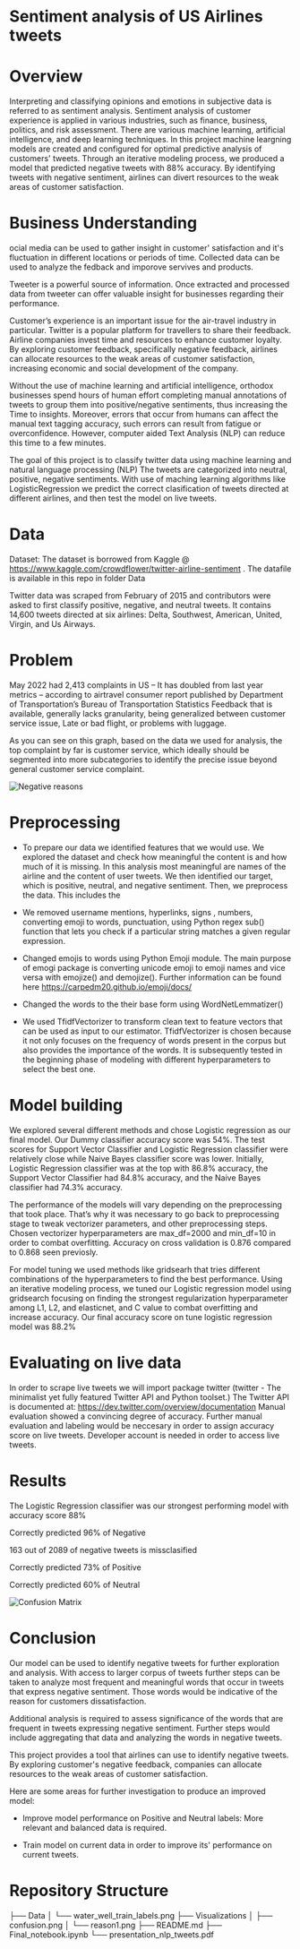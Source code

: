 # Sentiment analysis of US Airlines tweets


# Overview

Interpreting and classifying opinions and emotions in subjective data is referred to as sentiment analysis. Sentiment analysis of customer experience is applied in various industries, such as finance, business, politics, and risk assessment. There are various machine learning, artificial intelligence, and deep learning techniques. In this project machine leargning models are created and configured for optimal predictive analysis of customers' tweets. Through an iterative modeling process, we produced a model that predicted negative tweets with 88% accuracy. By identifying tweets with negative sentiment, airlines can divert resources to the weak areas of customer satisfaction.

# Business Understanding

ocial media can be used to gather insight in customer' satisfaction and it's fluctuation in different locations or periods of time. Collected data can be used to analyze the fedback and imporove servives and products.

Tweeter is a powerful source of information. Once extracted and processed data from tweeter can offer valuable insight for businesses regarding their performance.

Customer’s experience is an important issue for the air-travel industry in particular. Twitter is a popular platform for travellers to share their feedback. Airline companies invest time and resources to enhance customer loyalty. By exploring customer feedback, specifically negative feedback, airlines can allocate resources to the weak areas of customer satisfaction, increasing economic and social development of the company.

Without the use of machine learning and artificial intelligence, orthodox businesses spend hours of human effort completing manual annotations of tweets to group them into positive/negative sentiments, thus increasing the Time to insights. Moreover, errors that occur from humans can affect the manual text tagging accuracy, such errors can result from fatigue or overconfidence. However, computer aided Text Analysis (NLP) can reduce this time to a few minutes.

The goal of this project is to classify twitter data using machine learning and natural language processing (NLP) The tweets are categorized into neutral, positive, negative sentiments. With use of maching learning algorithms like LogisticRegression we  predict the correct clasification of tweets directed at different airlines, and then test the model on live tweets.

# Data

Dataset: The dataset is borrowed from Kaggle @ https://www.kaggle.com/crowdflower/twitter-airline-sentiment . The datafile is available in this repo in folder Data

Twitter data was scraped from February of 2015 and contributors were asked to first classify positive, negative, and neutral tweets. It contains 14,600 tweets directed at six airlines: Delta, Southwest, American, United, Virgin, and Us Airways.

# Problem

May 2022 had 2,413 complaints in US – It has doubled from last year metrics – according to airtravel consumer report published by Department of Transportation’s Bureau of Transportation Statistics Feedback that is available, generally lacks granularity, being generalized between customer service issue, Late or bad flight, or problems with luggage.

As you can see on this graph, based on the data we used for analysis, the top complaint by far is customer service, which ideally should be segmented into more subcategories to identify the precise issue beyond general customer service complaint.

![Negative reasons](./Visualizations/reason1.png)


# Preprocessing

-	To prepare our data we identified features that we would use. We explored the dataset and check how meaningful the content is and how much of it is missing. In this analysis most meaningful are names of the airline and the content of user tweets.  We then identified our target, which is positive, neutral, and negative sentiment. Then, we preprocess the data. This includes the 

-	We removed username mentions, hyperlinks, signs , numbers, converting emoji to words, punctuation, using Python regex sub() function that lets you check if a particular string matches a given regular expression.

-	Changed emojis to words using Python Emoji module. The main purpose of emogi package is converting unicode emoji to emoji names and vice versa with emojize() and demojize(). Further information can be found here https://carpedm20.github.io/emoji/docs/

-	 Changed the words to the their base form using WordNetLemmatizer()

-  We used TfidfVectorizer to transform clean text to feature vectors that can be used as input to our estimator. TfidfVectorizer is chosen because it not only focuses on the frequency of words present in the corpus but also provides the importance of the words. It is subsequently tested in the beginning phase of modeling with different hyperparameters to select the best one.


# Model building

We explored several different methods and chose Logistic regression as our final model. Our Dummy classifier accuracy score was 54%. The test scores for Support Vector Classifier and Logistic Regression classifier were relatively close while Naive Bayes classifier score was lower. Initially, Logistic Regression classifier was at the top with 86.8% accuracy, the Support Vector Classifier had 84.8% accuracy, and the Naive Bayes classifier had 74.3% accuracy.

The performance of the models will vary depending on the preprocessing that took place. That’s why it was necessary to go back to preprocessing stage to tweak vectorizer parameters, and other preprocessing steps. Chosen vectorizer hyperparameters are max_df=2000 and min_df=10 in order to combat overfitting. Accuracy on cross validation is 0.876 compared to 0.868 seen previosly. 

For model tuning we used methods like gridsearh that tries different combinations of the hyperparameters to find the best performance. Using an iterative modeling process, we tuned our Logistic regression model using gridsearch focusing on finding the strongest regularization hyperparameter among L1, L2, and elasticnet, and C value to combat overfitting and increase accuracy. Our final accuracy score on tune logistic regression model was 88.2%


# Evaluating on live data

In order to scrape live tweets we will import package twitter (twitter - The minimalist yet fully featured Twitter API and Python toolset.) The Twitter API is documented at: https://dev.twitter.com/overview/documentation
Manual evaluation showed
a convincing degree of accuracy. Further manual evaluation and labeling would be neccesary in order to assign accuracy score on live tweets.
Developer account is needed in order to access live tweets.


# Results

The Logistic Regression classifier was our strongest performing model with accuracy score 88%

Correctly predicted 96% of Negative

163 out of 2089 of negative tweets is missclasified

Correctly predicted 73% of Positive

Correctly predicted 60% of Neutral

![Confusion Matrix](./Visualizations/confusion.png)


# Conclusion

Our model can be used to identify negative tweets for further exploration and analysis. With access to larger corpus of tweets further steps can be taken to analyze most frequent and meaningful words that occur in tweets that express negative sentiment. Those words would be indicative of the reason for customers dissatisfaction.

Additional analysis is required to assess significance of the words that are frequent in tweets expressing negative sentiment. Further steps would include aggregating that data and analyzing the words in negative tweets.

This project provides a tool that airlines can use to identify negative tweets. By exploring customer's negative feedback, companies can allocate resources to the weak areas of customer satisfaction.

Here are some areas for further investigation to produce an improved model:

- Improve model performance on Positive and Neutral labels: More relevant and balanced data is required.

- Train model on current data in order to improve its' performance on current tweets.


# Repository Structure

├── Data
│   └── water_well_train_labels.png
├── Visualizations
│   ├── confusion.png
│   └── reason1.png
├── README.md
├── Final_notebook.ipynb
└── presentation_nlp_tweets.pdf 
